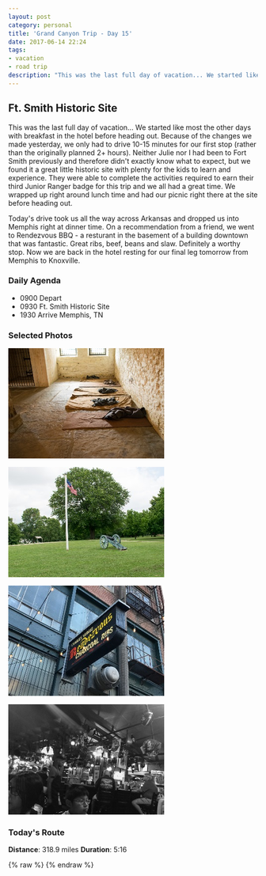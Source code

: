 ```yaml
---
layout: post
category: personal
title: 'Grand Canyon Trip - Day 15'
date: 2017-06-14 22:24
tags:
- vacation
- road trip
description: "This was the last full day of vacation... We started like most the other days with breakfast in the hotel before heading out. Because of the changes we made yesterday, we only had to drive 10-15 minutes for our first stop (rather than the originally planned 2+ hours). Neither Julie nor I had been to Fort Smith previously and therefore didn't exactly know what to expect, but we found it a great little historic site with plenty for the kids to learn and experience."
---
```


## Ft. Smith Historic Site
This was the last full day of vacation... We started like most the other days with breakfast in the hotel before heading out. Because of the changes we made yesterday, we only had to drive 10-15 minutes for our first stop (rather than the originally planned 2+ hours). Neither Julie nor I had been to Fort Smith previously and therefore didn't exactly know what to expect, but we found it a great little historic site with plenty for the kids to learn and experience. They were able to complete the activities required to earn their third Junior Ranger badge for this trip and we all had a great time. We wrapped up right around lunch time and had our picnic right there at the site before heading out.

Today's drive took us all the way across Arkansas and dropped us into Memphis right at dinner time. On a recommendation from a friend, we went to Rendezvous BBQ - a resturant in the basement of a building downtown that was fantastic. Great ribs, beef, beans and slaw. Definitely a worthy stop. Now we are back in the hotel resting for our final leg tomorrow from Memphis to Knoxville.

### Daily Agenda
- 0900 Depart
- 0930 Ft. Smith Historic Site
- 1930 Arrive Memphis, TN


### Selected Photos
<div>

<a class="example-image-link" href="/images/DSC_10122.jpg" data-lightbox="daily-1" data-title="Inside the old prision"><img class="example-image lb_image" src="/images/DSC_10122_thumb.jpg" alt="image-1" /></a>

<a class="example-image-link" href="/images/DSC_10141.jpg" data-lightbox="daily-1" data-title="Site of the original Fort Smith"><img class="example-image lb_image_right" src="/images/DSC_10141_thumb.jpg" alt="image-1" /></a>

<a class="example-image-link" href="/images/IMG_0588.jpg" data-lightbox="daily-1" data-title="Charles Vergos' Rendezvous BBQ for Dinner"><img class="example-image lb_image" src="/images/IMG_0588_thumb.jpg" alt="image-1" /></a>

<a class="example-image-link" href="/images/IMG_0585.jpg" data-lightbox="daily-1" data-title="Interior of Rendezvous was pretty interesting"><img class="example-image lb_image_right" src="/images/IMG_0585_thumb.jpg" alt="image-1" /></a>

</div>



### Today's Route
__Distance__: 318.9 miles __Duration__: 5:16

<div id="map"></div>
{% raw %}
<script>
    var stops = [
        {name: 'Residence Inn', lat: 35.353551, lon: -94.3516358},
        {name: 'Fort Smith National Historic Site', lat: 35.388307, lon: -94.4319587},
        {name: 'SpringHill Suites', lat: 35.2024086, lon: -89.782424}
    ];

    var encoded_route = "}kxvElb|~PaVfl@qS`p@w\\`j@wLrl@qUfx@gPxr@eXbu@eTzj@kX~d@lCp^oLsPaZbf@kWzd@yZb`@{f@oYwi@kQak@yEsj@dFoj@hFah@~K{h@bDw_@eY}a@qk@qLu~@cDabAxRc|@oAq`Ai^yr@hBy_AhH{`AlGmaAdEcaAtOi_A~Po}@eH_aAyJq`AcUk|@oUsy@cV{{@wUg|@eZyx@ga@ss@s\\sv@uKm`AwKg`AeFcaAlFqaAeC}`AgVy{@sFsaAyO}}@g\\}w@cWo{@aWk{@}Vy{@uXez@sT{|@}Ms_AkLa}@HgbA\\_bAb@wbAX_bA\\ebA~@yaAhFsaAtCwaAsTm|@iMk_AhEcaA{JcaAsDaaAvVc|@dQi~@}BoaA_J{`AlMw}@n\\ev@`BabAoBw`Al_@ct@cA{aAlBkaArTg}@~Qe~@hL}_AbDe`A|A_`AtDgbArGiaApFgaAp@abAhPm~@]obAgBqbAsBsaAU_bApSc}@tAgaAgAabAjHwaApLq_AzGmaAjGoaAnTk{@pXyz@jIy`ApHcaAfJu`AvY}y@fZky@dZky@|Ymy@|My~@U}aAlE_y@tCiSfPct@xRyy@lLy|@gEm`AsAg`A`e@gm@zi@gi@bc@wp@xb@wq@`c@yq@pb@_q@dk@id@rt@sGn`@qq@v\\kw@|k@gd@bl@kc@vl@ad@po@a\\`s@qRl]uq@xPy}@d[ex@jMo~@zHu`Aw@kaAgAmaAiAiaAdEw`AlQu}@rRa}@nR}|@xKq_A~Ie`AxGi`ArBkaArOi|@~f@sk@lR_}@vOc~@nZex@la@gr@xVoz@hXiy@v`@ur@t]_v@vZav@`g@_e@ha@mi@fWg{@xZgx@bUg{@|Fo`AToaAvHg`AjFi`A\\qaA\\maAb@maAeKw~@u_@at@oHk_AlB{aA`BeaAxAgaA`Gs`A|Ju_ArM}~@p`@wr@nc@ep@xc@_p@rc@gp@vc@gp@pc@ep@`e@gn@he@gn@z^_t@tUk{@rUi{@rUo{@pU}z@xU}{@xIg_AXgaATeaAZkaA|Qe|@|Xoz@pUe{@hBcaALeaAu@maAs@gaAi@maAbEu`AzE}`AvEw`AxEu`AjFy`AlOi~@`Qk}@nXyx@p\\sw@r\\}v@pg@ck@vh@ci@xQwu@~Gkz@xD}`AbCi~@zBq|@fFo~@d\\qu@nTsw@zt@wFdg@wd@zb@_d@rk@yd@`s@pLft@vKpt@}J|s@oN~s@gN`t@iMdu@lDju@xAdu@`Dns@dQ|s@~Mfu@dCht@~Kts@pOhu@rClu@j@jr@yRjh@wi@rm@y_@jt@gLdt@iL`t@uKdc@}l@|My{@z[yFkA{Jl[eh@di@ia@`e@}l@zb@gq@xr@mOtw@mEpr@uIdt@iM~f@we@hWww@~Xqv@fj@}c@`e@}k@jZys@nl@}c@zIgaArU{z@lRs|@dLcs@{@ar@`Dwv@`@u|@sKwv@uAuw@xDa}@fBm~@eFiaAkFgaAqF}cA{Em_AmEmz@gF{`AmF{cAcFc`A{Ew_AoFcdAeFseAaCkeAmB_z@gDy|@oPa_A}Rc|@wKsy@}Acz@sAq}@yAm`A}AcbAuAeaAuAu_AYq`A?{`AA}aABm_Ai@_`As@m`Aq@aeAa@k`AnH}`AvJo~@lHe|@ZuaAt@{aAhAidA\\ydAr@aeA~@qdAaFsbAwFecAsFkbAwEsbAb@_cAp@acA?_cAwTs}@kYg{@eYe{@gUa}@k@}bAIgcAQicAKccAc@gcAkBo`Au@m`AXqcAN_cAPqcARqaAPq~@cFo`AoSc~@iSs_AaZo}@sZ{y@mN_aAiNk_A{NiaAkNc_AkGwcAb@gfAb@{cA\\edABcfAkIcdA_KsbAgGecAmM_`AqZky@q[kz@yVi}@oNk`A}NcbAmTq`A_c@ax@oe@ar@ie@}q@me@os@k^e{@cSq_AqHmaAmAq|@uA{`AsD{aAkP}~@gVm~@wKsbAaOu`AgWa}@uRa~@iHu`AyHobAcJabAuTi~@mVu}@sPc`AkLiaAqRs~@qRc_AkRi~@sR}~@uRy~@mR__AuRi_AuRa_AoRm_AwHmaA_FebAsF}~@eSau@aUms@sUiu@iUut@gYe~@oVoaAwWqaAwa@qz@eb@ex@mb@ox@}_@ot@i^_r@{Wou@}J}y@kDw{@cCi~@VccAhGm|@tL}x@rJ}z@aKi_Au_@{p@ca@_p@ma@kp@m_@ct@q\\yp@o]ym@{[ug@mZ_f@a[sh@ab@cr@qZoz@oTgaAuSs~@qSk~@gSu|@qTmaAaUecAeVoaAqUs_AmUu~@_Us}@kSmy@sR{v@}Li}@yA}|@kAot@c@mx@iA_dAiAacAmAecAaHkcAm[k{@{Z}x@s[uz@qM}`AjBicAdBecAhBeeAnBocA`BidAbBwdAx@ccARmdAEuaAR}}@Zw_A]w~@sQs{@gQwz@kQo{@cQ{w@eOsv@_Ocs@mOiu@}Uit@dLsr@zR{q@pSyt@tRsr@tSku@Nuz@sBo}@o@_}@fIoz@zIw{@t@caAC_aAEsx@Eqs@Vmq@n^kLdU{Osl@yt@`F}w@~Ccy@aa@aVmc@qDcg@_Hgn@w@ql@aBig@cLkR}t@oD_`AbBk_AxBm~@zBcaA|Bk`AxAc~@qGc`AcGg_Av^gp@fm@wa@xm@kb@hl@ia@zj@i`@p`@em@uO}i@m_@al@}S_v@cT}u@kUey@yUsv@mUgp@}Xyx@uWqv@wVos@uVss@aVcs@kUgp@}Ryc@dLxh@";

    function initMap() {
        var mid_point =  {lat: 35.034665, lng: -92.200037};

        var map = new google.maps.Map(document.getElementById('map'), {
            zoom: 7,
            center: mid_point,
            fullscreenControl: true,
            styles: [
                {
                    "featureType": "administrative",
                    "elementType": "all",
                    "stylers": [{"saturation": "-100"}]
                },
                {
                    "featureType": "administrative.province",
                    "elementType": "all",
                    "stylers": [{"visibility": "on"}]
                },
                {
                    "featureType": "landscape",
                    "elementType": "all",
                    "stylers": [{"saturation": -100}, {"lightness": 65}, {"visibility": "on"}]
                },
                {
                    "featureType": "poi",
                    "elementType": "all",
                    "stylers": [{"saturation": -100}, {"lightness": "50"}, {"visibility": "simplified"}]
                },
                {
                    "featureType": "road",
                    "elementType": "all",
                    "stylers": [{"saturation": "-100"}]
                },
                {
                    "featureType": "road.highway",
                    "elementType": "all",
                    "stylers": [{"visibility": "simplified"}]
                },
                {
                    "featureType": "road.arterial",
                    "elementType": "all",
                    "stylers": [{"lightness": "30"}]
                },
                {
                    "featureType": "road.local",
                    "elementType": "all",
                    "stylers": [{"lightness": "40"}]
                },
                {
                    "featureType": "transit",
                    "elementType": "all",
                    "stylers": [{"saturation": -100}, {"visibility": "simplified"}]
                },
                {
                    "featureType": "water",
                    "elementType": "geometry",
                    "stylers": [{"hue": "#ffff00"}, {"lightness": -25}, {"saturation": -97}]
                },
                {
                    "featureType": "water",
                    "elementType": "labels",
                    "stylers": [{"lightness": -25 },{"saturation": -100}]
                }
            ]
        });

        for (var i = 0; i < stops.length; i++) {
          var latLng = new google.maps.LatLng(stops[i].lat, stops[i].lon);
          var marker = new google.maps.Marker({
            position: latLng,
            map: map,
            title: stops[i].name
          });
        }

        var routePath = new google.maps.Polyline({
          path: google.maps.geometry.encoding.decodePath(encoded_route),
          geodesic: true,
          strokeColor: '#FF0000',
          strokeOpacity: 1.0,
          strokeWeight: 4
        });

        routePath.setMap(map);

    }
</script>
{% endraw %}
<script async defer src="https://maps.googleapis.com/maps/api/js?key=AIzaSyCgUYlm-BQOCLSc66tIMVe3DUSXwxpAjDw&libraries=geometry&callback=initMap">
</script>



